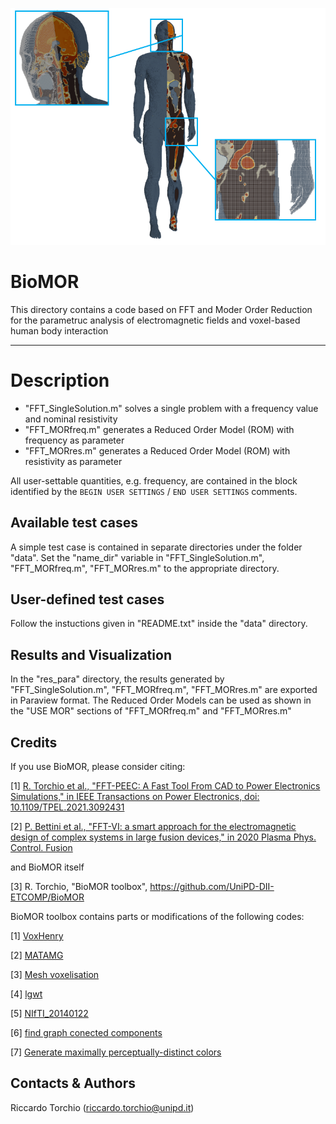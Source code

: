 <p align="center">
	<img src="image.png" width="600">
</p>

# BioMOR 

This directory contains a code based on FFT and Moder Order Reduction for the parametruc analysis of electromagnetic fields and voxel-based human body interaction

-------------------------------------------------------------------

# Description
 
- "FFT_SingleSolution.m"  solves a single problem with a frequency value and nominal resistivity
- "FFT_MORfreq.m"         generates a Reduced Order Model (ROM) with frequency as parameter
- "FFT_MORres.m"          generates a Reduced Order Model (ROM) with resistivity as parameter

All user-settable quantities, e.g. frequency, are contained in the block identified by the 
```BEGIN USER SETTINGS``` / ```END USER SETTINGS``` comments.

Available test cases
--------------------
A simple test case is contained in separate directories under the folder "data". 
Set the "name_dir" variable in "FFT_SingleSolution.m", "FFT_MORfreq.m", "FFT_MORres.m"
to the appropriate directory.

User-defined test cases
-----------------------
Follow the instuctions given in "README.txt" inside the "data" directory.

Results and Visualization
--------------------
In the "res_para" directory, the results generated by 
"FFT_SingleSolution.m", "FFT_MORfreq.m", "FFT_MORres.m" are exported in 
Paraview format.
The Reduced Order Models can be used as shown in the "USE MOR" sections of  "FFT_MORfreq.m" and "FFT_MORres.m"

Credits
--------------------
If you use BioMOR, please consider citing:
 
 [1] [R. Torchio et al., "FFT-PEEC: A Fast Tool From CAD to Power Electronics Simulations," in IEEE Transactions on Power Electronics, doi: 10.1109/TPEL.2021.3092431](https://ieeexplore.ieee.org/document/9465649)
 
 [2] [P. Bettini et al., "FFT-VI: a smart approach for the electromagnetic design of complex systems in large fusion devices," in 2020 Plasma Phys. Control. Fusion](https://doi.org/10.1088/1361-6587/abce8f)
 
and BioMOR itself

 [3] R. Torchio, "BioMOR toolbox", https://github.com/UniPD-DII-ETCOMP/BioMOR  
 
 BioMOR toolbox contains parts or modifications of the following codes:
 
 [1] [VoxHenry](https://github.com/acyucel/VoxHenry)
 
 [2] [MATAMG](https://github.com/parkmh/MATAMG)
 
 [3] [Mesh voxelisation](https://it.mathworks.com/matlabcentral/fileexchange/27390-mesh-voxelisation)
 
 [4] [lgwt](https://it.mathworks.com/matlabcentral/fileexchange/4540-legendre-gauss-quadrature-weights-and-nodes)
 
 [5] [NIfTI_20140122](https://it.mathworks.com/matlabcentral/fileexchange/8797-tools-for-nifti-and-analyze-image)
 
 [6] [find graph conected components](https://it.mathworks.com/matlabcentral/fileexchange/33877-find-graph-conected-components)
 
 [7] [Generate maximally perceptually-distinct colors](https://it.mathworks.com/matlabcentral/fileexchange/29702-generate-maximally-perceptually-distinct-colors)

Contacts & Authors
-----------------------
Riccardo Torchio (riccardo.torchio@unipd.it)

